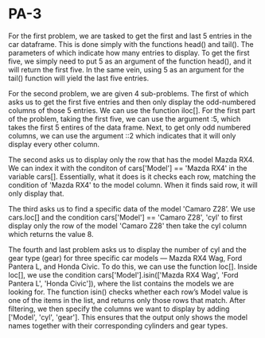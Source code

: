 # PA-3

For the first problem, we are tasked to get the first and last 5 entries in the car dataframe. This is done simply with the functions head() and tail(). The parameters of which indicate how many entries to display. To get the first five, we simply need to put 5 as an argument of the function head(), and it will return the first five. In the same vein, using 5 as an argument for the tail() function will yield the last five entries.

For the second problem, we are given 4 sub-problems. The first of which asks us to get the first five entries and then only display the odd-numbered columns of those 5 entries. We can use the function iloc[]. For the first part of the problem, taking the first five, we can use the argument :5, which takes the first 5 entires of the data frame. Next, to get only odd numbered columns, we can use the argument ::2 which indicates that it will only display every other column. 

The second asks us to display only the row that has the model Mazda RX4. We can index it with the conditon of cars['Model'] == 'Mazda RX4' in the variable cars[]. Essentially, what it does is it checks each row, matching the condition of 'Mazda RX4' to the model column. When it finds said row, it will only display that.

The third asks us to find a specific data of the model 'Camaro Z28’. We use cars.loc[] and the condition cars['Model'] == 'Camaro Z28', 'cyl' to first display only the row of the model 'Camaro Z28' then take the cyl column which returns the value 8. 

The fourth and last problem asks us to display the number of cyl and the gear type (gear) for three specific car models — Mazda RX4 Wag, Ford Pantera L, and Honda Civic. To do this, we can use the function loc[]. Inside loc[], we use the condition cars['Model'].isin(['Mazda RX4 Wag', 'Ford Pantera L', 'Honda Civic']), where the list contains the models we are looking for. The function isin() checks whether each row’s Model value is one of the items in the list, and returns only those rows that match. After filtering, we then specify the columns we want to display by adding ['Model', 'cyl', 'gear']. This ensures that the output only shows the model names together with their corresponding cylinders and gear types.
